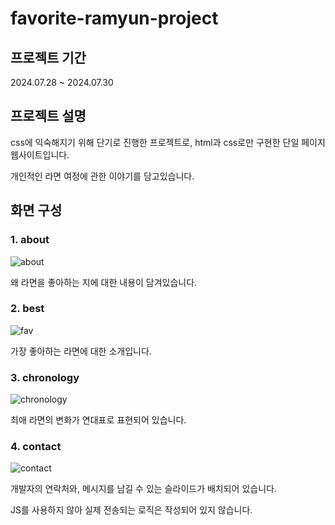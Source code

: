 # favorite-ramyun-project

## 프로젝트 기간
2024.07.28 ~ 2024.07.30

## 프로젝트 설명
css에 익숙해지기 위해 단기로 진행한 프로젝트로, html과 css로만 구현한 단일 페이지 웹사이트입니다.

개인적인 라면 여정에 관한 이야기를 담고있습니다.

## 화면 구성

### 1. about

![about](https://github.com/user-attachments/assets/e931b971-de1b-4790-b56b-567b22c67f77)

왜 라면을 좋아하는 지에 대한 내용이 담겨있습니다.

### 2. best
![fav](https://github.com/user-attachments/assets/44fba737-7581-4ef0-be54-a1d5977ec9d5)

가장 좋아하는 라면에 대한 소개입니다.

### 3. chronology

![chronology](https://github.com/user-attachments/assets/0cb523de-e92d-4752-883b-ab3f216e3321)

최애 라면의 변화가 연대표로 표현되어 있습니다.

### 4. contact

![contact](https://github.com/user-attachments/assets/7a8412e6-09f0-4c3f-a360-29dff6790086)

개발자의 연락처와, 메시지를 남길 수 있는 슬라이드가 배치되어 있습니다.

JS를 사용하지 않아 실제 전송되는 로직은 작성되어 있지 않습니다.
